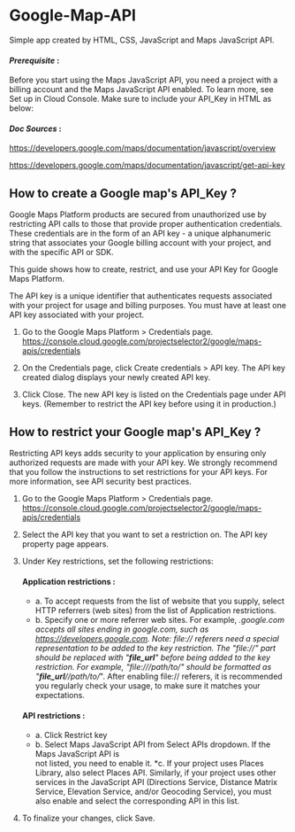 # Google-Map-API

Simple app created by HTML, CSS, JavaScript and Maps JavaScript API.

#### _Prerequisite_ :

Before you start using the Maps JavaScript API, you need a project with a billing account and the Maps JavaScript API enabled. To learn more, see Set up in Cloud Console.
Make sure to include your API_Key in HTML as below:
    <script src="https://maps.googleapis.com/maps/api/js?key={YOUR_API_KEY}&callback=myMap"></script>


#### _Doc Sources_ :

https://developers.google.com/maps/documentation/javascript/overview

https://developers.google.com/maps/documentation/javascript/get-api-key

## How to create a Google map's API_Key ?

Google Maps Platform products are secured from unauthorized use by restricting API calls to those that provide proper authentication credentials. These credentials are in the form of an API key - a unique alphanumeric string that associates your Google billing account with your project, and with the specific API or SDK.

This guide shows how to create, restrict, and use your API Key for Google Maps Platform.

The API key is a unique identifier that authenticates requests associated with your project for usage and billing purposes. You must have at least one API key associated with your project.

1. Go to the Google Maps Platform > Credentials page.
   https://console.cloud.google.com/projectselector2/google/maps-apis/credentials

2. On the Credentials page, click Create credentials > API key.
   The API key created dialog displays your newly created API key.

3. Click Close.
   The new API key is listed on the Credentials page under API keys.
   (Remember to restrict the API key before using it in production.)

## How to restrict your Google map's API_Key ?


Restricting API keys adds security to your application by ensuring only authorized requests are made with your API key. We strongly recommend that you follow the instructions to set restrictions for your API keys. For more information, see API security best practices.


1. Go to the Google Maps Platform > Credentials page.
   https://console.cloud.google.com/projectselector2/google/maps-apis/credentials

2. Select the API key that you want to set a restriction on. The API key property page appears.
3. Under Key restrictions, set the following restrictions:

   #### Application restrictions :

   * a. To accept requests from the list of website that you supply, select HTTP
   referrers (web sites) from the list of Application restrictions.
   * b. Specify one or more referrer web sites. For example, _.google.com accepts all
   sites ending in google.com, such as https://developers.google.com.
   Note: file:// referers need a special representation to be added to the key restriction. The "file://" part should be replaced with "**file_url**" before being added to the key restriction. For example, "file:///path/to/" should be formatted as "**file_url**//path/to/_". After enabling file:// referers, it is recommended you regularly check your usage, to make sure it matches your expectations.

   #### API restrictions :

   * a. Click Restrict key
   * b. Select Maps JavaScript API from Select APIs dropdown. If the Maps JavaScript API is  
    not listed, you need to enable it.
   *c. If your project uses Places Library, also select Places API. Similarly, if your
   project uses other services in the JavaScript API (Directions Service, Distance Matrix Service, Elevation Service, and/or Geocoding Service), you must also enable and select the corresponding API in this list.

4. To finalize your changes, click Save.
